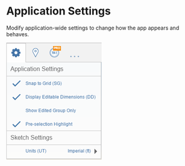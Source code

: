 # Application Settings

Modify application-wide settings to change how the app appears and behaves.

![](Images/GUID-5F96059C-1A35-4067-BA6F-52429737CD66-low.png)





